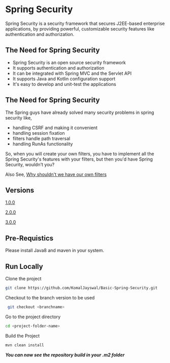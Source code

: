 # Spring Security
Spring Security is a security framework that secures J2EE-based enterprise applications, by providing powerful, customizable security features like authentication and authorization.

## The Need for Spring Security

* Spring Security is an open source security framework
* It supports authentication and authorization
* It can be integrated with Spring MVC and the Servlet API
* It supports Java and Kotlin configuration support
* It's easy to develop and unit-test the applications

## The Need for Spring Security

The Spring guys have already solved many security problems in spring security like,

* handling CSRF and making it convenient
* handling session fixation
* filters handle path traversal 
* handling RunAs functionality

So, when you will create your own filters, you have to implement all the Spring Security's features with your filters, but then you'd have Spring Security, wouldn't you?

Also See, [Why shouldn't we have our own filters](https://security.stackexchange.com/questions/18197/why-shouldnt-we-roll-our-own)

## Versions

[1.0.0](https://github.com/KomalJayswal/Spring-Security/tree/version_1.0.0)

[2.0.0](https://github.com/KomalJayswal/Spring-Security/tree/version_2.0.0)

[3.0.0](https://github.com/KomalJayswal/Spring-Security/tree/version_3.0.0)

## Pre-Requistics

Please install Java8 and maven in your system.

## Run Locally

Clone the project

```bash
git clone https://github.com/KomalJayswal/Basic-Spring-Security.git
```

Checkout to the branch version to be used

```bash
 git checkout <branchname> 
```

Go to the project directory

```bash
cd <project-folder-name>
```

Build the Project

```bash
mvn clean install
```
**_You can now see the repository build in your .m2 folder_**